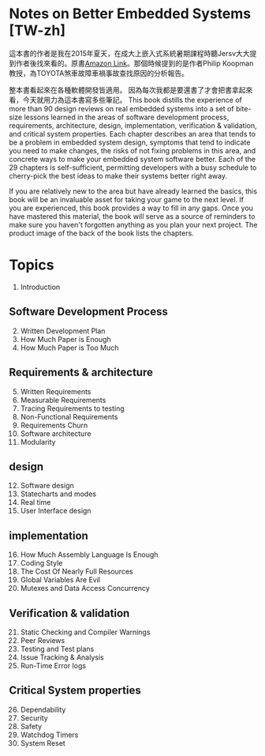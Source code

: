 # Notes on Better Embedded Systems [TW-zh]
這本書的作者是我在2015年夏天，在成大上嵌入式系統暑期課程時聽Jersv大大提到作者後找來看的。原書[Amazon Link](http://www.amazon.com/dp/0984449000/ref=as_sl_pc_tf_lc?tag=embedsyste0a-20&camp=14573&creative=327641&linkCode=as1&creativeASIN=0984449000&adid=0WTBT96KGSYSW8D9ZBW2&&ref-refURL=http%3A%2F%2Fbetterembsw.blogspot.tw%2F)。那個時候提到的是作者Philip Koopman教授，為TOYOTA煞車故障車禍事故查找原因的分析報告。

整本書看起來在各種軟體開發皆適用。
因為每次我都是要還書了才會把書拿起來看，今天就用力為這本書寫多些筆記。
This book distills the experience of more than 90 design reviews on real embedded systems into a set of bite-size lessons learned in the areas of software development process, requirements, architecture, design, implementation, verification & validation, and critical system properties.
Each chapter describes an area that tends to be a problem in embedded system design, symptoms that tend to indicate you need to make changes, the risks of not fixing problems in this area, and concrete ways to make your embedded system software better. Each of the 29 chapters is self-sufficient, permitting developers with a busy schedule to cherry-pick the best ideas to make their systems better right away.

If you are relatively new to the area but have already learned the basics, this book will be an invaluable asset for taking your game to the next level. If you are experienced, this book provides a way to fill in any gaps. Once you have mastered this material, the book will serve as a source of reminders to make sure you haven't forgotten anything as you plan your next project. The product image of the back of the book lists the chapters.


# Topics
1. Introduction
## Software Development Process
2. Written Development Plan
3. How Much Paper is Enough
4. How Much Paper is Too Much
## Requirements & architecture
5. Written Requirements
6. Measurable Requirements
7. Tracing Requirements to testing
8. Non-Functional Requirements
9. Requirements Churn
10. Software architecture
11. Modularity
## design
12. Software design
13. Statecharts and modes
14. Real time
15. User Interface design
## implementation
16. How Much Assembly Language Is Enough
17. Coding Style
18. The Cost Of Nearly Full Resources
19. Global Variables Are Evil
20. Mutexes and Data Access Concurrency
## Verification & validation
21. Static Checking and Compiler Warnings
22. Peer Reviews
23. Testing and Test plans
24. Issue Tracking & Analysis
25. Run-Time Error logs
## Critical System properties
26. Dependability
27. Security
28. Safety
29. Watchdog Timers
30. System Reset
